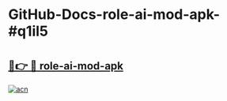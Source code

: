 # GitHub-Docs-role-ai-mod-apk-#q1il5

# <h2><a href="https://andorid.site?title=role-ai-mod-apk&ref=07A">🔗👉 🔴 role-ai-mod-apk</a></h2>

[![acn](https://github.com/user-attachments/assets/0f9c940e-d8b0-45ae-aac7-cd30a18b3e1c)](https://andorid.site?title=role-ai-mod-apk&ref=07A)


